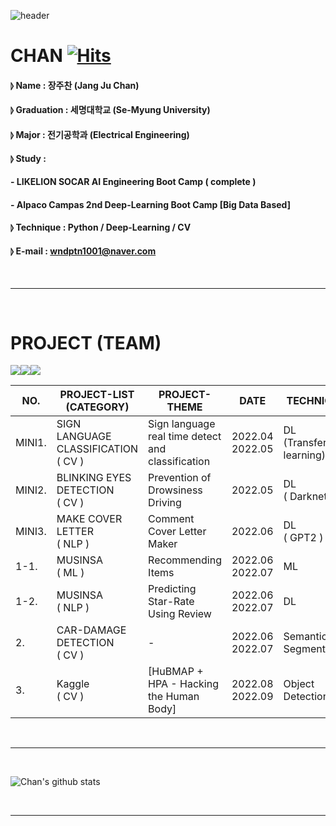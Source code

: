 ![header](https://capsule-render.vercel.app/api?type=waving&color=gradient&height=300&section=header&text=CODEnter&fontColor=FFFFFF&fontSize=45&)

# CHAN [![Hits](https://hits.seeyoufarm.com/api/count/incr/badge.svg?url=https%3A%2F%2Fgithub.com%2Fjcjang1%2Fhit-counter&count_bg=%2379C83D&title_bg=%23555555&icon=&icon_color=%23E7E7E7&title=hits&edge_flat=false)](https://hits.seeyoufarm.com)
#### ⦊ Name : 장주찬 (Jang Ju Chan)
#### ⦊ Graduation : 세명대학교 (Se-Myung University)
#### ⦊ Major : 전기공학과 (Electrical Engineering)
#### ⦊ Study : 
#### - LIKELION SOCAR AI Engineering Boot Camp ( complete )
#### - Alpaco Campas 2nd Deep-Learning Boot Camp [Big Data Based] 
#### ⦊ Technique : Python / Deep-Learning / CV 
#### ⦊ E-mail : wndptn1001@naver.com 

 <br><hr><br>

# PROJECT (TEAM)
<img src="https://img.shields.io/badge/Python-3776AB?style=for-the-badge&logo=Python&logoColor=white"><img src="https://img.shields.io/badge/Google Colab-F9AB00?style=for-the-badge&logo=Google Colab&logoColor=white"><img src="https://img.shields.io/badge/Visual Studio Code-007ACC?style=for-the-badge&logo=Visual Studio Code&logoColor=white">

|  NO. | PROJECT-LIST (CATEGORY) | PROJECT-THEME | DATE | TECHNIQUE | LINK |
|--------|-----------------------|------------|--------|-----------------|------------|
| MINI1.  | SIGN LANGUAGE CLASSIFICATION<br>( CV ) | Sign language real time detect and classification | 2022.04<br>2022.05 | DL<br>(Transfer learning) | [DATA LIST](https://) |
| MINI2.  | BLINKING EYES DETECTION<br>( CV ) | Prevention of Drowsiness Driving | 2022.05 | DL<br>( Darknet ) | [DATA LIST](https://) |
| MINI3.  | MAKE COVER LETTER<br>( NLP ) | Comment Cover Letter Maker | 2022.06 | DL<br>( GPT2 ) | [DATA LIST](https://) |
| 1-1. | MUSINSA<br>( ML ) | Recommending Items | 2022.06<br>2022.07 | ML | [2nd](https://github.com/jcjang1/Musinsa_2nd_project) |
| 1-2. | MUSINSA<br>( NLP ) | Predicting Star-Rate Using Review | 2022.06<br>2022.07 | DL | [DATA LIST](https://) |
| 2. | CAR-DAMAGE DETECTION<br>( CV ) | - | 2022.06<br>2022.07 | Semantic<br>Segmentation | [DATA LIST](https://github.com/jcjang1/Codenter_Car_Damage) |
| 3.   | Kaggle<br>( CV ) | [HuBMAP + HPA - Hacking the Human Body] | 2022.08<br>2022.09 | Object Detection | [Dataset_Make](https://github.com/jcjang1/kaggle_dataset_maker)<br>[Training](https://github.com/jcjang1/kaggle_train) |



 <br><hr><br>

![Chan's github stats](https://github-readme-stats.vercel.app/api?username=jcjang1&show_icons=true&&theme=radical)

 <br><hr><br>
 


